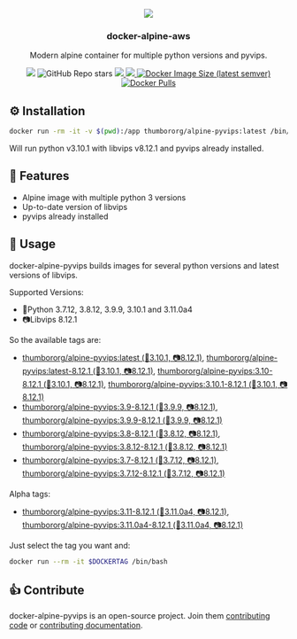 <p align="center">
<img src="https://raw.github.com/thumbor/thumbor/master/logo-thumbor.png" />
</p>

<h3 align="center">docker-alpine-aws</h3>

<p align="center">
Modern alpine container for multiple python versions and pyvips.
</p>

<p align="center">
  <img src='https://github.com/heynemann/docker-alpine-pyvips/workflows/build/badge.svg' />
  <img alt="GitHub Repo stars" src="https://img.shields.io/github/stars/heynemann/docker-alpine-pyvips?style=social">
  <a href='https://github.com/heynemann/docker-alpine-pyvips/pulls' target='_blank'>
    <img src='https://img.shields.io/github/issues-pr-raw/heynemann/docker-alpine-pyvips.svg'/>
  </a>
  <a href='https://github.com/heynemann/docker-alpine-pyvips/issues' target='_blank'>
    <img src='https://img.shields.io/github/issues-raw/heynemann/docker-alpine-pyvips.svg'/>
  </a>
  <a href='https://hub.docker.com/r/thumbororg/alpine-pyvips' target='_blank'>
      <img alt="Docker Image Size (latest semver)" src="https://img.shields.io/docker/image-size/thumbororg/alpine-pyvips?style=flat-square">
  <a href='https://hub.docker.com/r/thumbororg/alpine-pyvips' target='_blank'>
      <img alt="Docker Pulls" src="https://img.shields.io/docker/pulls/thumbororg/alpine-pyvips">
  </a>
</p>

## ⚙️ Installation

```bash
docker run -rm -it -v $(pwd):/app thumbororg/alpine-pyvips:latest /bin/bash
```

Will run python v3.10.1 with libvips v8.12.1 and pyvips already installed.

## 🎯 Features

- Alpine image with multiple python 3 versions
- Up-to-date version of libvips
- pyvips already installed

## 🐳 Usage

docker-alpine-pyvips builds images for several python versions and latest versions of libvips.

Supported Versions:

- 🐍Python 3.7.12, 3.8.12, 3.9.9, 3.10.1 and 3.11.0a4
- 📷Libvips 8.12.1

So the available tags are:

- [thumbororg/alpine-pyvips:latest (🐍3.10.1, 📷8.12.1)](https://hub.docker.com/r/thumbororg/alpine-pyvips/tags), [thumbororg/alpine-pyvips:latest-8.12.1 (🐍3.10.1, 📷8.12.1)](https://hub.docker.com/r/thumbororg/alpine-pyvips/tags), [thumbororg/alpine-pyvips:3.10-8.12.1 (🐍3.10.1, 📷8.12.1)](https://hub.docker.com/r/thumbororg/alpine-pyvips/tags), [thumbororg/alpine-pyvips:3.10.1-8.12.1 (🐍3.10.1, 📷8.12.1)](https://hub.docker.com/r/thumbororg/alpine-pyvips/tags)
- [thumbororg/alpine-pyvips:3.9-8.12.1 (🐍3.9.9, 📷8.12.1)](https://hub.docker.com/r/thumbororg/alpine-pyvips/tags), [thumbororg/alpine-pyvips:3.9.9-8.12.1 (🐍3.9.9, 📷8.12.1)](https://hub.docker.com/r/thumbororg/alpine-pyvips/tags)
- [thumbororg/alpine-pyvips:3.8-8.12.1 (🐍3.8.12, 📷8.12.1)](https://hub.docker.com/r/thumbororg/alpine-pyvips/tags), [thumbororg/alpine-pyvips:3.8.12-8.12.1 (🐍3.8.12, 📷8.12.1)](https://hub.docker.com/r/thumbororg/alpine-pyvips/tags)
- [thumbororg/alpine-pyvips:3.7-8.12.1 (🐍3.7.12, 📷8.12.1)](https://hub.docker.com/r/thumbororg/alpine-pyvips/tags), [thumbororg/alpine-pyvips:3.7.12-8.12.1 (🐍3.7.12, 📷8.12.1)](https://hub.docker.com/r/thumbororg/alpine-pyvips/tags)

Alpha tags:
- [thumbororg/alpine-pyvips:3.11-8.12.1 (🐍3.11.0a4, 📷8.12.1)](https://hub.docker.com/r/thumbororg/alpine-pyvips/tags), [thumbororg/alpine-pyvips:3.11.0a4-8.12.1 (🐍3.11.0a4, 📷8.12.1)](https://hub.docker.com/r/thumbororg/alpine-pyvips/tags)

Just select the tag you want and:

```bash
docker run --rm -it $DOCKERTAG /bin/bash
```

## 👍 Contribute

docker-alpine-pyvips is an open-source project. Join them
[contributing code](https://github.com/heynemann/docker-alpine-pyvips/blob/master/CONTRIBUTING.md) or
[contributing documentation](https://github.com/heynemann/docker-alpine-pyvips/blob/master/CONTRIBUTING.md).
